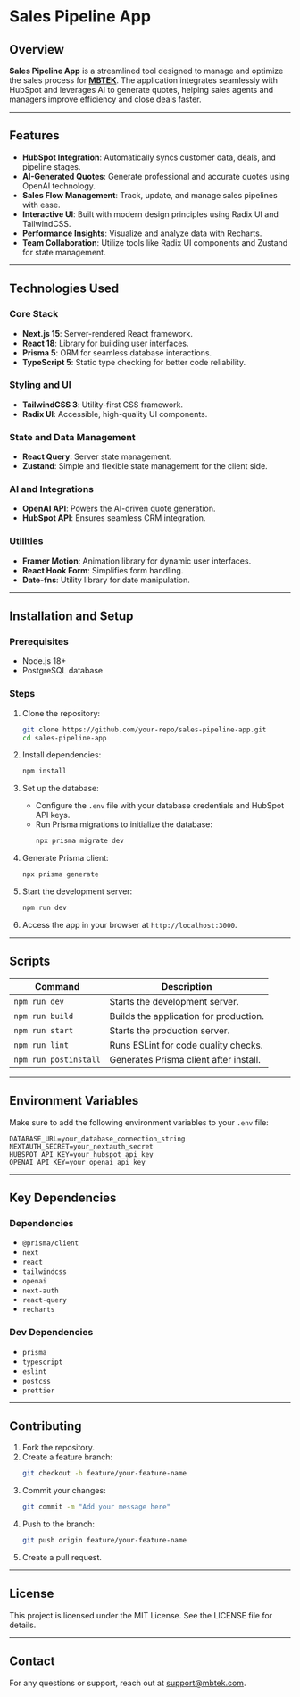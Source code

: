 # Sales Pipeline App

## Overview

**Sales Pipeline App** is a streamlined tool designed to manage and optimize the sales process for **[MBTEK](https://mbtek.com)**. The application integrates seamlessly with HubSpot and leverages AI to generate quotes, helping sales agents and managers improve efficiency and close deals faster.

---

## Features

- **HubSpot Integration**: Automatically syncs customer data, deals, and pipeline stages.
- **AI-Generated Quotes**: Generate professional and accurate quotes using OpenAI technology.
- **Sales Flow Management**: Track, update, and manage sales pipelines with ease.
- **Interactive UI**: Built with modern design principles using Radix UI and TailwindCSS.
- **Performance Insights**: Visualize and analyze data with Recharts.
- **Team Collaboration**: Utilize tools like Radix UI components and Zustand for state management.

---

## Technologies Used

### Core Stack

- **Next.js 15**: Server-rendered React framework.
- **React 18**: Library for building user interfaces.
- **Prisma 5**: ORM for seamless database interactions.
- **TypeScript 5**: Static type checking for better code reliability.

### Styling and UI

- **TailwindCSS 3**: Utility-first CSS framework.
- **Radix UI**: Accessible, high-quality UI components.

### State and Data Management

- **React Query**: Server state management.
- **Zustand**: Simple and flexible state management for the client side.

### AI and Integrations

- **OpenAI API**: Powers the AI-driven quote generation.
- **HubSpot API**: Ensures seamless CRM integration.

### Utilities

- **Framer Motion**: Animation library for dynamic user interfaces.
- **React Hook Form**: Simplifies form handling.
- **Date-fns**: Utility library for date manipulation.

---

## Installation and Setup

### Prerequisites

- Node.js 18+
- PostgreSQL database

### Steps

1. Clone the repository:

   ```bash
   git clone https://github.com/your-repo/sales-pipeline-app.git
   cd sales-pipeline-app
   ```

2. Install dependencies:

   ```bash
   npm install
   ```

3. Set up the database:

   - Configure the `.env` file with your database credentials and HubSpot API keys.
   - Run Prisma migrations to initialize the database:
     ```bash
     npx prisma migrate dev
     ```

4. Generate Prisma client:

   ```bash
   npx prisma generate
   ```

5. Start the development server:

   ```bash
   npm run dev
   ```

6. Access the app in your browser at `http://localhost:3000`.

---

## Scripts

| Command               | Description                            |
| --------------------- | -------------------------------------- |
| `npm run dev`         | Starts the development server.         |
| `npm run build`       | Builds the application for production. |
| `npm run start`       | Starts the production server.          |
| `npm run lint`        | Runs ESLint for code quality checks.   |
| `npm run postinstall` | Generates Prisma client after install. |

---

## Environment Variables

Make sure to add the following environment variables to your `.env` file:

```env
DATABASE_URL=your_database_connection_string
NEXTAUTH_SECRET=your_nextauth_secret
HUBSPOT_API_KEY=your_hubspot_api_key
OPENAI_API_KEY=your_openai_api_key
```

---

## Key Dependencies

### Dependencies

- `@prisma/client`
- `next`
- `react`
- `tailwindcss`
- `openai`
- `next-auth`
- `react-query`
- `recharts`

### Dev Dependencies

- `prisma`
- `typescript`
- `eslint`
- `postcss`
- `prettier`

---

## Contributing

1. Fork the repository.
2. Create a feature branch:
   ```bash
   git checkout -b feature/your-feature-name
   ```
3. Commit your changes:
   ```bash
   git commit -m "Add your message here"
   ```
4. Push to the branch:
   ```bash
   git push origin feature/your-feature-name
   ```
5. Create a pull request.

---

## License

This project is licensed under the MIT License. See the LICENSE file for details.

---

## Contact

For any questions or support, reach out at [support@mbtek.com](mailto:support@mbtek.com).
